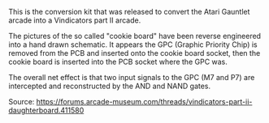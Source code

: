 This is the conversion kit that was released to convert the Atari Gauntlet arcade into a Vindicators part II arcade.  

The pictures of the so called "cookie board" have been reverse engineered into a hand drawn schematic. It appears the GPC (Graphic Priority Chip) is removed from the PCB and inserted onto the cookie board socket, then the cookie board is inserted into the PCB socket where the GPC was.  

The overall net effect is that two input signals to the GPC (M7 and P7) are intercepted and reconstructed by the AND and NAND gates.

Source: https://forums.arcade-museum.com/threads/vindicators-part-ii-daughterboard.411580
